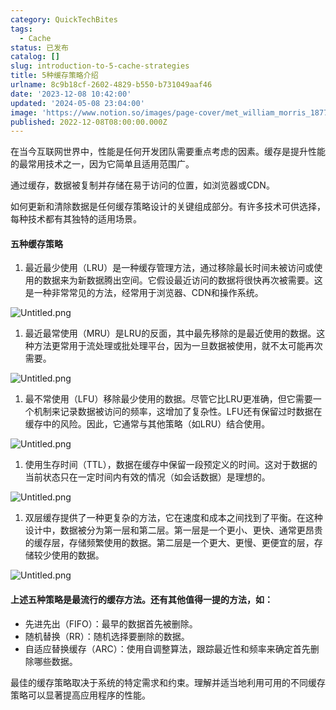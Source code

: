 ```yaml
---
category: QuickTechBites
tags:
  - Cache
status: 已发布
catalog: []
slug: introduction-to-5-cache-strategies
title: 5种缓存策略介绍
urlname: 8c9b18cf-2602-4829-b550-b731049aaf46
date: '2023-12-08 10:42:00'
updated: '2024-05-08 23:04:00'
image: 'https://www.notion.so/images/page-cover/met_william_morris_1877_willow.jpg'
published: 2022-12-08T08:00:00.000Z
---
```


在当今互联网世界中，性能是任何开发团队需要重点考虑的因素。缓存是提升性能的最常用技术之一，因为它简单且适用范围广。


通过缓存，数据被复制并存储在易于访问的位置，如浏览器或CDN。


如何更新和清除数据是任何缓存策略设计的关键组成部分。有许多技术可供选择，每种技术都有其独特的适用场景。


#### 五种缓存策略

1. 最近最少使用（LRU）是一种缓存管理方法，通过移除最长时间未被访问或使用的数据来为新数据腾出空间。它假设最近访问的数据将很快再次被需要。这是一种非常常见的方法，经常用于浏览器、CDN和操作系统。

![Untitled.png](https://prod-files-secure.s3.us-west-2.amazonaws.com/5d24fe63-e567-4804-86f9-9fdc62e13082/74494354-3dc7-4fc2-be3e-7e15913b3f24/Untitled.png?X-Amz-Algorithm=AWS4-HMAC-SHA256&X-Amz-Content-Sha256=UNSIGNED-PAYLOAD&X-Amz-Credential=ASIAZI2LB4664MD2L4NY%2F20250205%2Fus-west-2%2Fs3%2Faws4_request&X-Amz-Date=20250205T053818Z&X-Amz-Expires=3600&X-Amz-Security-Token=IQoJb3JpZ2luX2VjECUaCXVzLXdlc3QtMiJIMEYCIQDl80bR5EKBUWQ%2BK5yEJ1%2FZr24TIk9Hjo%2FqC7DGPo7cnwIhAJC%2FILaM8J0Dtk21ZfB9wziG9YFJPO9FH9MFS6YOQ1cIKv8DCD4QABoMNjM3NDIzMTgzODA1IgyfGf%2Fc9zWY%2BbgPzuUq3AMTJyzkjLKYcnUXIlZgJkYUlY2FjuYqM%2BP2Hb8QLtbLZ9TCXZVDVwBp2kx4FOIRMIDW5Ja13Q8uCQ%2F3h4%2FEjBeIAcp13tT5Wf3zNv%2Fl%2FmflNI2%2BKhvFp4Nr8x3WVBy7lQF3%2FppU456mwi0fgNE4%2BT3JCuUvNmbmAVqjABp6rd29MYlvFLSSayq5kISIQy%2F8bKIvexK4tPEYZJXSe92hvj6nh5hubq%2BV7Kgtg%2B43ub3ahaYQ%2FsxDkSYDEXdzN1qZmreR9nXUATXox5tE23xeoTcBa1r5V%2FBZRWnOBalqT2V467KDxAzW%2FPSy9kEcT9u1iGgPpaLD4FV2yg0lyp8olLfC9GOQUK4g%2BiG6gr8chWcsS9zUOCtLQRSchl3zx1Gas9R2CUUtmtJAQOx%2BWY5ex7hVD7wSNvAZ1NNE9M4KeMt2Wv5dfGENUXGii0bnvD6v6L9lOVKHCksPTyiOrnvb0zTsyCGv0u9arnIw2rZosFzNn%2BNhaKugb1lamDHMMuasuGFc1NqmPsdxCqiuAgNb38wX5G%2F1A%2BxEyjAzWqk4sh9qyAsayhQz%2B2WKRsK29wgAqw5Vg1JKE521%2F8uXUa1aMtRM8Ax1Q9g%2BzZIJWLf2dgcVxCrwSzJIbdhEJyWLXzCv3ou9BjqkAW2mpk5bgFlsCVnmEjCFAxso2WULbEG6G4fkMjJMoMsHFl8q98b3c1Cpz2S2QKskz74AR87J9WWFYo8G%2Fhm05H%2B75e6F6spass5J%2FllfHktVVSkT8NuDUfEzH2wszg3wow7WBHOAo%2BzQ1zS7YNPh2%2BL6N7kngXKjkd%2BtoJAomTJf%2Bzi7pWHC2%2FiWY6FAe%2FaC%2F1GQQMG7T7Hn6zThEvUMa87cMaCc&X-Amz-Signature=9a59c9bcfd79eed6235ed050a7eacf94b3d6c92fd165e7a19e2ab5a397a1eab0&X-Amz-SignedHeaders=host&x-id=GetObject)

1. 最近最常使用（MRU）是LRU的反面，其中最先移除的是最近使用的数据。这种方法更常用于流处理或批处理平台，因为一旦数据被使用，就不太可能再次需要。

![Untitled.png](https://prod-files-secure.s3.us-west-2.amazonaws.com/5d24fe63-e567-4804-86f9-9fdc62e13082/9394e615-e149-4cd8-9a1b-e3c39cda8184/Untitled.png?X-Amz-Algorithm=AWS4-HMAC-SHA256&X-Amz-Content-Sha256=UNSIGNED-PAYLOAD&X-Amz-Credential=ASIAZI2LB4664MD2L4NY%2F20250205%2Fus-west-2%2Fs3%2Faws4_request&X-Amz-Date=20250205T053818Z&X-Amz-Expires=3600&X-Amz-Security-Token=IQoJb3JpZ2luX2VjECUaCXVzLXdlc3QtMiJIMEYCIQDl80bR5EKBUWQ%2BK5yEJ1%2FZr24TIk9Hjo%2FqC7DGPo7cnwIhAJC%2FILaM8J0Dtk21ZfB9wziG9YFJPO9FH9MFS6YOQ1cIKv8DCD4QABoMNjM3NDIzMTgzODA1IgyfGf%2Fc9zWY%2BbgPzuUq3AMTJyzkjLKYcnUXIlZgJkYUlY2FjuYqM%2BP2Hb8QLtbLZ9TCXZVDVwBp2kx4FOIRMIDW5Ja13Q8uCQ%2F3h4%2FEjBeIAcp13tT5Wf3zNv%2Fl%2FmflNI2%2BKhvFp4Nr8x3WVBy7lQF3%2FppU456mwi0fgNE4%2BT3JCuUvNmbmAVqjABp6rd29MYlvFLSSayq5kISIQy%2F8bKIvexK4tPEYZJXSe92hvj6nh5hubq%2BV7Kgtg%2B43ub3ahaYQ%2FsxDkSYDEXdzN1qZmreR9nXUATXox5tE23xeoTcBa1r5V%2FBZRWnOBalqT2V467KDxAzW%2FPSy9kEcT9u1iGgPpaLD4FV2yg0lyp8olLfC9GOQUK4g%2BiG6gr8chWcsS9zUOCtLQRSchl3zx1Gas9R2CUUtmtJAQOx%2BWY5ex7hVD7wSNvAZ1NNE9M4KeMt2Wv5dfGENUXGii0bnvD6v6L9lOVKHCksPTyiOrnvb0zTsyCGv0u9arnIw2rZosFzNn%2BNhaKugb1lamDHMMuasuGFc1NqmPsdxCqiuAgNb38wX5G%2F1A%2BxEyjAzWqk4sh9qyAsayhQz%2B2WKRsK29wgAqw5Vg1JKE521%2F8uXUa1aMtRM8Ax1Q9g%2BzZIJWLf2dgcVxCrwSzJIbdhEJyWLXzCv3ou9BjqkAW2mpk5bgFlsCVnmEjCFAxso2WULbEG6G4fkMjJMoMsHFl8q98b3c1Cpz2S2QKskz74AR87J9WWFYo8G%2Fhm05H%2B75e6F6spass5J%2FllfHktVVSkT8NuDUfEzH2wszg3wow7WBHOAo%2BzQ1zS7YNPh2%2BL6N7kngXKjkd%2BtoJAomTJf%2Bzi7pWHC2%2FiWY6FAe%2FaC%2F1GQQMG7T7Hn6zThEvUMa87cMaCc&X-Amz-Signature=c3e7898b80b7beb8566bfc3cecae9205af6a2d481eb3a4a2cd4a4e96b1b15981&X-Amz-SignedHeaders=host&x-id=GetObject)

1. 最不常使用（LFU）移除最少使用的数据。尽管它比LRU更准确，但它需要一个机制来记录数据被访问的频率，这增加了复杂性。LFU还有保留过时数据在缓存中的风险。因此，它通常与其他策略（如LRU）结合使用。

![Untitled.png](https://prod-files-secure.s3.us-west-2.amazonaws.com/5d24fe63-e567-4804-86f9-9fdc62e13082/ff489bb8-941e-4617-b208-e17020ed7ada/Untitled.png?X-Amz-Algorithm=AWS4-HMAC-SHA256&X-Amz-Content-Sha256=UNSIGNED-PAYLOAD&X-Amz-Credential=ASIAZI2LB4664MD2L4NY%2F20250205%2Fus-west-2%2Fs3%2Faws4_request&X-Amz-Date=20250205T053818Z&X-Amz-Expires=3600&X-Amz-Security-Token=IQoJb3JpZ2luX2VjECUaCXVzLXdlc3QtMiJIMEYCIQDl80bR5EKBUWQ%2BK5yEJ1%2FZr24TIk9Hjo%2FqC7DGPo7cnwIhAJC%2FILaM8J0Dtk21ZfB9wziG9YFJPO9FH9MFS6YOQ1cIKv8DCD4QABoMNjM3NDIzMTgzODA1IgyfGf%2Fc9zWY%2BbgPzuUq3AMTJyzkjLKYcnUXIlZgJkYUlY2FjuYqM%2BP2Hb8QLtbLZ9TCXZVDVwBp2kx4FOIRMIDW5Ja13Q8uCQ%2F3h4%2FEjBeIAcp13tT5Wf3zNv%2Fl%2FmflNI2%2BKhvFp4Nr8x3WVBy7lQF3%2FppU456mwi0fgNE4%2BT3JCuUvNmbmAVqjABp6rd29MYlvFLSSayq5kISIQy%2F8bKIvexK4tPEYZJXSe92hvj6nh5hubq%2BV7Kgtg%2B43ub3ahaYQ%2FsxDkSYDEXdzN1qZmreR9nXUATXox5tE23xeoTcBa1r5V%2FBZRWnOBalqT2V467KDxAzW%2FPSy9kEcT9u1iGgPpaLD4FV2yg0lyp8olLfC9GOQUK4g%2BiG6gr8chWcsS9zUOCtLQRSchl3zx1Gas9R2CUUtmtJAQOx%2BWY5ex7hVD7wSNvAZ1NNE9M4KeMt2Wv5dfGENUXGii0bnvD6v6L9lOVKHCksPTyiOrnvb0zTsyCGv0u9arnIw2rZosFzNn%2BNhaKugb1lamDHMMuasuGFc1NqmPsdxCqiuAgNb38wX5G%2F1A%2BxEyjAzWqk4sh9qyAsayhQz%2B2WKRsK29wgAqw5Vg1JKE521%2F8uXUa1aMtRM8Ax1Q9g%2BzZIJWLf2dgcVxCrwSzJIbdhEJyWLXzCv3ou9BjqkAW2mpk5bgFlsCVnmEjCFAxso2WULbEG6G4fkMjJMoMsHFl8q98b3c1Cpz2S2QKskz74AR87J9WWFYo8G%2Fhm05H%2B75e6F6spass5J%2FllfHktVVSkT8NuDUfEzH2wszg3wow7WBHOAo%2BzQ1zS7YNPh2%2BL6N7kngXKjkd%2BtoJAomTJf%2Bzi7pWHC2%2FiWY6FAe%2FaC%2F1GQQMG7T7Hn6zThEvUMa87cMaCc&X-Amz-Signature=7697a95a4830e0779ea24b98f91e843aeb0dd5104253529a6cdcb32087f58545&X-Amz-SignedHeaders=host&x-id=GetObject)

1. 使用生存时间（TTL），数据在缓存中保留一段预定义的时间。这对于数据的当前状态只在一定时间内有效的情况（如会话数据）是理想的。

![Untitled.png](https://prod-files-secure.s3.us-west-2.amazonaws.com/5d24fe63-e567-4804-86f9-9fdc62e13082/480ed8d3-f3c7-4a40-a9c6-4ca2e915c139/Untitled.png?X-Amz-Algorithm=AWS4-HMAC-SHA256&X-Amz-Content-Sha256=UNSIGNED-PAYLOAD&X-Amz-Credential=ASIAZI2LB4664MD2L4NY%2F20250205%2Fus-west-2%2Fs3%2Faws4_request&X-Amz-Date=20250205T053818Z&X-Amz-Expires=3600&X-Amz-Security-Token=IQoJb3JpZ2luX2VjECUaCXVzLXdlc3QtMiJIMEYCIQDl80bR5EKBUWQ%2BK5yEJ1%2FZr24TIk9Hjo%2FqC7DGPo7cnwIhAJC%2FILaM8J0Dtk21ZfB9wziG9YFJPO9FH9MFS6YOQ1cIKv8DCD4QABoMNjM3NDIzMTgzODA1IgyfGf%2Fc9zWY%2BbgPzuUq3AMTJyzkjLKYcnUXIlZgJkYUlY2FjuYqM%2BP2Hb8QLtbLZ9TCXZVDVwBp2kx4FOIRMIDW5Ja13Q8uCQ%2F3h4%2FEjBeIAcp13tT5Wf3zNv%2Fl%2FmflNI2%2BKhvFp4Nr8x3WVBy7lQF3%2FppU456mwi0fgNE4%2BT3JCuUvNmbmAVqjABp6rd29MYlvFLSSayq5kISIQy%2F8bKIvexK4tPEYZJXSe92hvj6nh5hubq%2BV7Kgtg%2B43ub3ahaYQ%2FsxDkSYDEXdzN1qZmreR9nXUATXox5tE23xeoTcBa1r5V%2FBZRWnOBalqT2V467KDxAzW%2FPSy9kEcT9u1iGgPpaLD4FV2yg0lyp8olLfC9GOQUK4g%2BiG6gr8chWcsS9zUOCtLQRSchl3zx1Gas9R2CUUtmtJAQOx%2BWY5ex7hVD7wSNvAZ1NNE9M4KeMt2Wv5dfGENUXGii0bnvD6v6L9lOVKHCksPTyiOrnvb0zTsyCGv0u9arnIw2rZosFzNn%2BNhaKugb1lamDHMMuasuGFc1NqmPsdxCqiuAgNb38wX5G%2F1A%2BxEyjAzWqk4sh9qyAsayhQz%2B2WKRsK29wgAqw5Vg1JKE521%2F8uXUa1aMtRM8Ax1Q9g%2BzZIJWLf2dgcVxCrwSzJIbdhEJyWLXzCv3ou9BjqkAW2mpk5bgFlsCVnmEjCFAxso2WULbEG6G4fkMjJMoMsHFl8q98b3c1Cpz2S2QKskz74AR87J9WWFYo8G%2Fhm05H%2B75e6F6spass5J%2FllfHktVVSkT8NuDUfEzH2wszg3wow7WBHOAo%2BzQ1zS7YNPh2%2BL6N7kngXKjkd%2BtoJAomTJf%2Bzi7pWHC2%2FiWY6FAe%2FaC%2F1GQQMG7T7Hn6zThEvUMa87cMaCc&X-Amz-Signature=7d47abb19cff2c09654785281d2a850979bee4e487cb0c4a2c5d1a9116af548e&X-Amz-SignedHeaders=host&x-id=GetObject)

1. 双层缓存提供了一种更复杂的方法，它在速度和成本之间找到了平衡。在这种设计中，数据被分为第一层和第二层。第一层是一个更小、更快、通常更昂贵的缓存层，存储频繁使用的数据。第二层是一个更大、更慢、更便宜的层，存储较少使用的数据。

![Untitled.png](https://prod-files-secure.s3.us-west-2.amazonaws.com/5d24fe63-e567-4804-86f9-9fdc62e13082/35e68090-275d-4707-9e9a-ce86f000e9eb/Untitled.png?X-Amz-Algorithm=AWS4-HMAC-SHA256&X-Amz-Content-Sha256=UNSIGNED-PAYLOAD&X-Amz-Credential=ASIAZI2LB4664MD2L4NY%2F20250205%2Fus-west-2%2Fs3%2Faws4_request&X-Amz-Date=20250205T053818Z&X-Amz-Expires=3600&X-Amz-Security-Token=IQoJb3JpZ2luX2VjECUaCXVzLXdlc3QtMiJIMEYCIQDl80bR5EKBUWQ%2BK5yEJ1%2FZr24TIk9Hjo%2FqC7DGPo7cnwIhAJC%2FILaM8J0Dtk21ZfB9wziG9YFJPO9FH9MFS6YOQ1cIKv8DCD4QABoMNjM3NDIzMTgzODA1IgyfGf%2Fc9zWY%2BbgPzuUq3AMTJyzkjLKYcnUXIlZgJkYUlY2FjuYqM%2BP2Hb8QLtbLZ9TCXZVDVwBp2kx4FOIRMIDW5Ja13Q8uCQ%2F3h4%2FEjBeIAcp13tT5Wf3zNv%2Fl%2FmflNI2%2BKhvFp4Nr8x3WVBy7lQF3%2FppU456mwi0fgNE4%2BT3JCuUvNmbmAVqjABp6rd29MYlvFLSSayq5kISIQy%2F8bKIvexK4tPEYZJXSe92hvj6nh5hubq%2BV7Kgtg%2B43ub3ahaYQ%2FsxDkSYDEXdzN1qZmreR9nXUATXox5tE23xeoTcBa1r5V%2FBZRWnOBalqT2V467KDxAzW%2FPSy9kEcT9u1iGgPpaLD4FV2yg0lyp8olLfC9GOQUK4g%2BiG6gr8chWcsS9zUOCtLQRSchl3zx1Gas9R2CUUtmtJAQOx%2BWY5ex7hVD7wSNvAZ1NNE9M4KeMt2Wv5dfGENUXGii0bnvD6v6L9lOVKHCksPTyiOrnvb0zTsyCGv0u9arnIw2rZosFzNn%2BNhaKugb1lamDHMMuasuGFc1NqmPsdxCqiuAgNb38wX5G%2F1A%2BxEyjAzWqk4sh9qyAsayhQz%2B2WKRsK29wgAqw5Vg1JKE521%2F8uXUa1aMtRM8Ax1Q9g%2BzZIJWLf2dgcVxCrwSzJIbdhEJyWLXzCv3ou9BjqkAW2mpk5bgFlsCVnmEjCFAxso2WULbEG6G4fkMjJMoMsHFl8q98b3c1Cpz2S2QKskz74AR87J9WWFYo8G%2Fhm05H%2B75e6F6spass5J%2FllfHktVVSkT8NuDUfEzH2wszg3wow7WBHOAo%2BzQ1zS7YNPh2%2BL6N7kngXKjkd%2BtoJAomTJf%2Bzi7pWHC2%2FiWY6FAe%2FaC%2F1GQQMG7T7Hn6zThEvUMa87cMaCc&X-Amz-Signature=8a15350a81aa7221b7d6966f4fce16bb95ef7349b7f2d93e84cd9b93ba5713b3&X-Amz-SignedHeaders=host&x-id=GetObject)


#### 上述五种策略是最流行的缓存方法。还有其他值得一提的方法，如：

- 先进先出（FIFO）：最早的数据首先被删除。
- 随机替换（RR）：随机选择要删除的数据。
- 自适应替换缓存（ARC）：使用自调整算法，跟踪最近性和频率来确定首先删除哪些数据。

最佳的缓存策略取决于系统的特定需求和约束。理解并适当地利用可用的不同缓存策略可以显著提高应用程序的性能。

